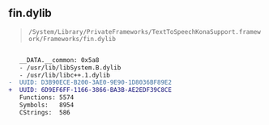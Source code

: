 ## fin.dylib

> `/System/Library/PrivateFrameworks/TextToSpeechKonaSupport.framework/Frameworks/fin.dylib`

```diff

   __DATA.__common: 0x5a8
   - /usr/lib/libSystem.B.dylib
   - /usr/lib/libc++.1.dylib
-  UUID: D3B90ECE-B200-3AE0-9E90-1D8036BF89E2
+  UUID: 6D9EF6FF-1166-3866-BA3B-AE2EDF39C8CE
   Functions: 5574
   Symbols:   8954
   CStrings:  586

```
